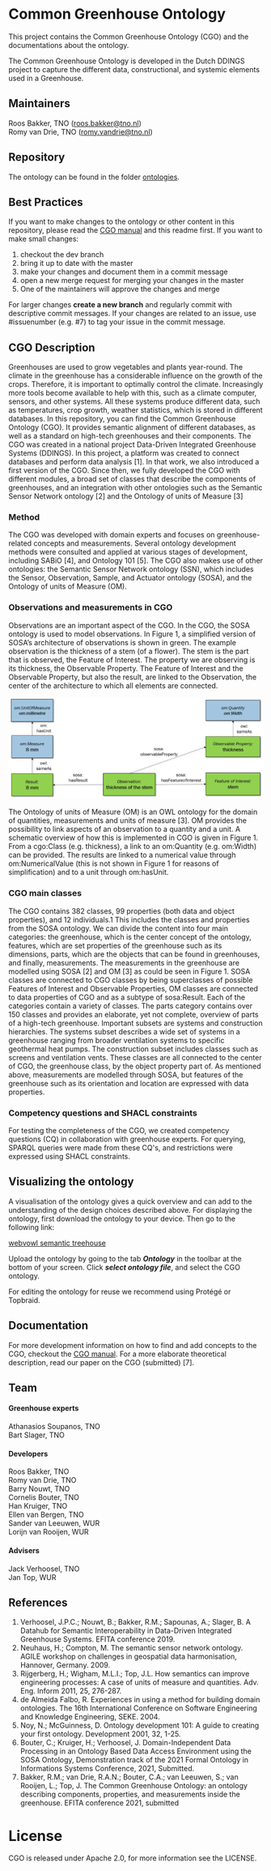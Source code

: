 # Common Greenhouse Ontology


This project contains the Common Greenhouse Ontology (CGO) and the documentations about the ontology.

The Common Greenhouse Ontology is developed in the Dutch DDINGS project 
to capture the different data, constructional, and systemic elements used in a Greenhouse.
   
## Maintainers

Roos Bakker, TNO (roos.bakker@tno.nl)  
Romy van Drie, TNO (romy.vandrie@tno.nl)


## Repository

The ontology can be found in the folder [ontologies](./Ontologies).

## Best Practices

If you want to make changes to the ontology or other content in this repository, please read the [CGO manual](DDINGS%20Manual%20CGO.pdf)
and this readme first. If you want to make small changes:
1. checkout the dev branch 
2. bring it up to date with the master 
3. make your changes and document them in a commit message 
4. open a new merge request for merging your changes in the master 
5. One of the maintainers will approve the changes and merge 

For larger changes **create a new branch** and regularly commit with descriptive commit messages. If your changes are 
related to an issue, use #issuenumber (e.g. #7) to tag your issue in the commit message.

## CGO Description

Greenhouses are used to grow vegetables and plants year-round. The climate in the greenhouse
has a considerable influence on the growth of the crops. Therefore, it is important to optimally control
the climate. Increasingly more tools become available to help with this, such as a climate computer,
sensors, and other systems. All these systems produce different data, such as temperatures, crop
growth, weather statistics, which is stored in different databases. In this repository, you can find the
Common Greenhouse Ontology (CGO). It provides semantic alignment of different databases, as well
as a standard on high-tech greenhouses and their components.
The CGO was created in a national project Data-Driven Integrated Greenhouse Systems
(DDINGS). In this project, a platform was created to connect databases and perform data analysis [1].
In that work, we also introduced a first version of the CGO. Since then, we fully developed the CGO
with different modules, a broad set of classes that describe the components of greenhouses, and an
integration with other ontologies such as the Semantic Sensor Network ontology [2] and the Ontology
of units of Measure [3]


### Method

The CGO was developed with domain experts and focuses on greenhouse-related concepts and measurements. 
Several ontology development methods were consulted and applied at various stages of development, 
including SABiO [4], and Ontology 101 [5]. The CGO also makes use of other ontologies: 
the Semantic Sensor Network ontology (SSN), which includes the Sensor, Observation, Sample, 
and Actuator ontology (SOSA), and the Ontology of units of Measure (OM).


### Observations and measurements in CGO

Observations are an important aspect of the CGO. In the CGO, the SOSA ontology is used to
model observations. In Figure 1, a simplified version of SOSA’s architecture of observations is shown
in green. The example observation is the thickness of a stem (of a flower). The stem is the part that is
observed, the Feature of Interest. The property we are observing is its thickness, the Observable
Property. The Feature of Interest and the Observable Property, but also the result, are linked to the
Observation, the center of the architecture to which all elements are connected.

![img.png](img.png)

The Ontology of units of Measure (OM) is an OWL ontology for the domain of quantities,
measurements and units of measure [3]. OM provides the possibility to link aspects of an
observation to a quantity and a unit. A schematic overview of how this is implemented in CGO is
given in Figure 1. From a cgo:Class (e.g. thickness), a link to an om:Quantity (e.g. om:Width) can be
provided. The results are linked to a numerical value through om:NumericalValue (this is not shown
in Figure 1 for reasons of simplification) and to a unit through om:hasUnit.

### CGO main classes

The CGO contains 382 classes, 99 properties (both data and object properties), and 12
individuals.1 This includes the classes and properties from the SOSA ontology. We can divide the
content into four main categories: the greenhouse, which is the center concept of the ontology,
features, which are set properties of the greenhouse such as its dimensions, parts, which are the
objects that can be found in greenhouses, and finally, measurements. The measurements in the greenhouse are modelled 
using SOSA [2] and OM [3] as could be seen in Figure 1. SOSA classes are
connected to CGO classes by being superclasses of possible Features of Interest and Observable
Properties, OM classes are connected to data properties of CGO and as a subtype of sosa:Result.
Each of the categories contain a variety of classes. The parts category contains over 150 classes
and provides an elaborate, yet not complete, overview of parts of a high-tech greenhouse. Important
subsets are systems and construction hierarchies. The systems subset describes a wide set of systems
in a greenhouse ranging from broader ventilation systems to specific geothermal heat pumps. The
construction subset includes classes such as screens and ventilation vents. These classes are all
connected to the center of CGO, the greenhouse class, by the object property part of. As mentioned
above, measurements are modelled through SOSA, but features of the greenhouse such as its
orientation and location are expressed with data properties.

### Competency questions and SHACL constraints

For testing the completeness of the CGO, we created competency questions (CQ) in collaboration
with greenhouse experts. For querying, SPARQL queries were made from these CQ's, and restrictions were expressed using SHACL
constraints.

## Visualizing the ontology

A visualisation of the ontology gives a quick overview and can add to the understanding of the design choices 
described above. For displaying the ontology, first download the ontology to your device. Then go to the following link:

[webvowl semantic treehouse](https://webvowl.semantic-treehouse.nl/)

Upload the ontology by going to the tab ***Ontology*** in the toolbar at the bottom of your screen. 
 Click ***select ontology file***, and select the CGO ontology.  

For editing the ontology for reuse we recommend using Protégé or Topbraid.

## Documentation

For more development information on how to find and add concepts to the CGO, checkout the [CGO manual](DDINGS%20Manual%20CGO.pdf). 
For a more elaborate theoretical description, read our paper on the CGO (submitted) [7].

## Team

#### Greenhouse experts
Athanasios Soupanos, TNO  
Bart Slager, TNO

#### Developers
Roos Bakker, TNO  
Romy van Drie, TNO  
Barry Nouwt, TNO  
Cornelis Bouter, TNO  
Han Kruiger, TNO  
Ellen van Bergen, TNO  
Sander van Leeuwen, WUR  
Lorijn van Rooijen, WUR  


#### Advisers
Jack Verhoosel, TNO  
Jan Top, WUR




## References

1. Verhoosel, J.P.C.; Nouwt, B.; Bakker, R.M.; Sapounas, A.; Slager, B. A Datahub for Semantic Interoperability
in Data-Driven Integrated Greenhouse Systems. EFITA conference 2019.
2. Neuhaus, H.; Compton, M. The semantic sensor network ontology. AGILE workshop on challenges in geospatial
data harmonisation, Hannover, Germany. 2009.
3. Rijgerberg, H.; Wigham, M.L.I.; Top, J.L. How semantics can improve engineering processes: A case of units
of measure and quantities. Adv. Eng. Inform 2011, 25, 276-287.
4. de Almeida Falbo, R. Experiences in using a method for building domain ontologies. The 16th International
Conference on Software Engineering and Knowledge Engineering, SEKE. 2004.
5. Noy, N.; McGuinness, D. Ontology development 101: A guide to creating your first ontology. Development
2001, 32, 1-25.
6. Bouter, C.; Kruiger, H.; Verhoosel, J. Domain-Independent Data Processing in an Ontology Based Data
Access Environment using the SOSA Ontology, Demonstration track of the 2021 Formal Ontology in
Informations Systems Conference, 2021, Submitted.
7. Bakker, R.M.; van Drie, R.A.N.; Bouter, C.A.; van Leeuwen, S.; van Rooijen, L.; Top, J. The Common Greenhouse Ontology: an ontology
describing components, properties, and measurements inside the greenhouse. EFITA conference 2021, submitted


# License 

CGO is released under Apache 2.0, for more information see the LICENSE.

